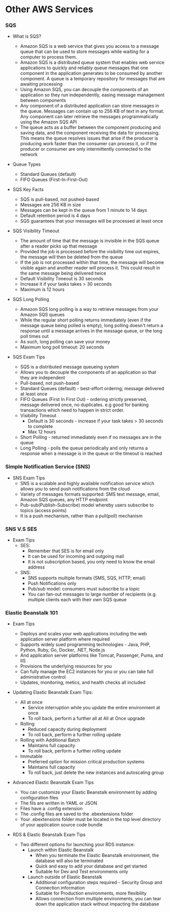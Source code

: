 # Other AWS Services

### SQS

- What is SQS?
  - Amazon SQS is a web service that gives you access to a message queue that can be used to store messages while waiting for a computer to process them.
  - Amazon SQS is a distributed queue system that enables web service applications to quickly and reliably queue messages that one component in the application generates to be consumed by another component. A queue is a temporary repository for messages that are awaiting processing
  - Using Amazon SQS, you can decouple the components of an application so they run independently, easing message management between components
  - Any component of a distributed application can store messages in the queue. Messages can contain up to 256 KB of text in any format. Any component can later retrieve the messages programmatically using the Amazon SQS API
  - The queue acts as a buffer between the component producing and saving data, and the component receiving the data for processing. This means the queue resolves issues that arise if the producer is producing work faster than the consumer can process it, or if the producer or consumer are only intermittently connected to the network

- Queue Types
  - Standard Queues (default)
  - FIFO Queues (First-In-First-Out)

- SQS Key Facts
  - SQS is pull-based, not pushed-based
  - Messages are 256 KB in size
  - Messages can be kept in the queue from 1 minute to 14 days
  - Default retention period is 4 days
  - SQS guarantees that your messages will be processed at least once

- SQS Visibility Timeout
  - The amount of time that the message is invisible in the SQS queue after a reader picks up that message
  - Provided the job is processed before the visibility time out expires, the message will then be deleted  from the queue
  - If the job is not processed within that time, the message will become visible again and another reader will process it. This could result in the same message being delivered twice
  - Default Visibility Timeout is 30 seconds
  - Increase it if your tasks takes > 30 seconds
  - Maximum is 12 hours

- SQS Long Polling
  - Amazon SQS long polling is a way to retrieve messages from your Amazon SQS queues
  - While the regular short polling returns immediately (even if the message queue being polled is empty), long polling doesn't return a response until a message arrives in the message queue, or the long poll times out
  - As such, long polling can save your money
  - Maximum long poll timeout: 20 seconds

- SQS Exam Tips
  - SQS is a distributed message queueing system
  - Allows you to decouple the components of an application so that they are independent
  - Pull-based, not push-based
  - Standard Queues (default) - best-effort ordering; message delivered at least once
  - FIFO Queues (First In First Out) - ordering strictly preserved, message delivered once, no duplicates. e.g good for banking transactions which need to happen in strict order.
  - Visibility Timeout
    - Default is 30 seconds - increase if your task takes > 30 seconds to complete
    - Max 12 hours
  - Short Polling - returned immediately even if no messages are in the queue
  - Long Polling - polls the queue periodically and only returns a response when a message is in the queue or the timeout is reached


### Simple Notification Service (SNS)

- SNS Exam Tips
  - SNS is a scalable and highly available notification service which allows you to send push notifications from the cloud
  - Variety of messages formats supported: SMS text message, email, Amazon SQS queues, any HTTP endpoint
  - Pub-sub(Publish-Subscribe) model whereby users subscribe to topics (access points)
  - It is a push mechanism, rather than a pull(poll) mechanism

### SNS V.S SES
- Exam Tips
  - SES:
    - Remember that SES is for email only
    - It can be used for incoming and outgoing mail
    - It is not subscription based, you only need to know the email address
  - SNS:
    - SNS supports multiple formats (SMS, SQS, HTTP, email)
    - Push Notifications only
    - Pub/sub model: consumers must subscribe to a topic
    - You can fan-out messages to large number of recipients (e.g. multiple clients each with their own SQS queue

### Elastic Beanstalk 101

- Exam Tips
  - Deploys and scales your web applications including the web application server platform where required
  - Supports widely sued programming technologies - Java, PHP, Python, Ruby, Go, Docker, .NET, Node.js
  - And application server platforms like Tomcat, Passenger, Puma, and IIS
  - Provisions the underlying resources for you
  - Can fully manage the EC2 instances for you or you can take full administrative control
  - Updates, monitoring, metics, and health checks all included

- Updating Elastic Beanstalk Exam Tips:
  - All at once
    - Service interruption while you update the entire environment at once
    - To roll back, perform a further all at All at Once upgrade
  - Rolling
    - Reduced capacity during deployment
    - To roll back, perform a further rolling update
  - Rolling with Additional Batch
    - Maintains full capacity
    - To roll back, perform a further rolling update
  - Immutable
    - Preferred option for mission critical production systems
    - Maintains full capacity
    - To roll back, just delete the new instances and autoscaling group

- Advanced Elastic Beanstalk Exam Tips
  - You can customize your Elastic Beanstalk environment by adding configuration files
  - The fils are written in YAML or JSON
  - Files have a .config extension
  - The .config files are saved to the .ebextensions folder
  - Your .ebextensions folder must be located in the top level directory of your application source code bundle

- RDS & Elastic Beanstalk Exam Tips
  - Two different options for launching your RDS instance:
    - Launch within Elastic Beanstalk
      - When you terminate the Elastic Beanstalk environment, the database will also be terminated
      - Quick and easy to add your database and get started
      - Suitable for Dev and Test environments only
    - Launch outside of Elastic Beanstalk
      - Additional configuration steps required - Security Group and Connection information
      - Suitable for Production environments, more flexibility
      - Allows connection from multiple environments, you can tear down the application stack without impacting the database
